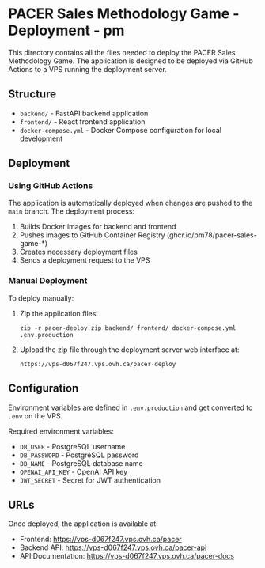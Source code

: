 # PACER Sales Methodology Game - Deployment - pm

This directory contains all the files needed to deploy the PACER Sales Methodology Game. The application is designed to be deployed via GitHub Actions to a VPS running the deployment server.

## Structure

- `backend/` - FastAPI backend application
- `frontend/` - React frontend application
- `docker-compose.yml` - Docker Compose configuration for local development

## Deployment

### Using GitHub Actions

The application is automatically deployed when changes are pushed to the `main` branch. The deployment process:

1. Builds Docker images for backend and frontend
2. Pushes images to GitHub Container Registry (ghcr.io/pm78/pacer-sales-game-*)
3. Creates necessary deployment files
4. Sends a deployment request to the VPS

### Manual Deployment

To deploy manually:

1. Zip the application files:
   ```
   zip -r pacer-deploy.zip backend/ frontend/ docker-compose.yml .env.production
   ```

2. Upload the zip file through the deployment server web interface at:
   ```
   https://vps-d067f247.vps.ovh.ca/pacer-deploy
   ```

## Configuration

Environment variables are defined in `.env.production` and get converted to `.env` on the VPS.

Required environment variables:
- `DB_USER` - PostgreSQL username
- `DB_PASSWORD` - PostgreSQL password
- `DB_NAME` - PostgreSQL database name
- `OPENAI_API_KEY` - OpenAI API key
- `JWT_SECRET` - Secret for JWT authentication

## URLs

Once deployed, the application is available at:
- Frontend: https://vps-d067f247.vps.ovh.ca/pacer
- Backend API: https://vps-d067f247.vps.ovh.ca/pacer-api
- API Documentation: https://vps-d067f247.vps.ovh.ca/pacer-docs 